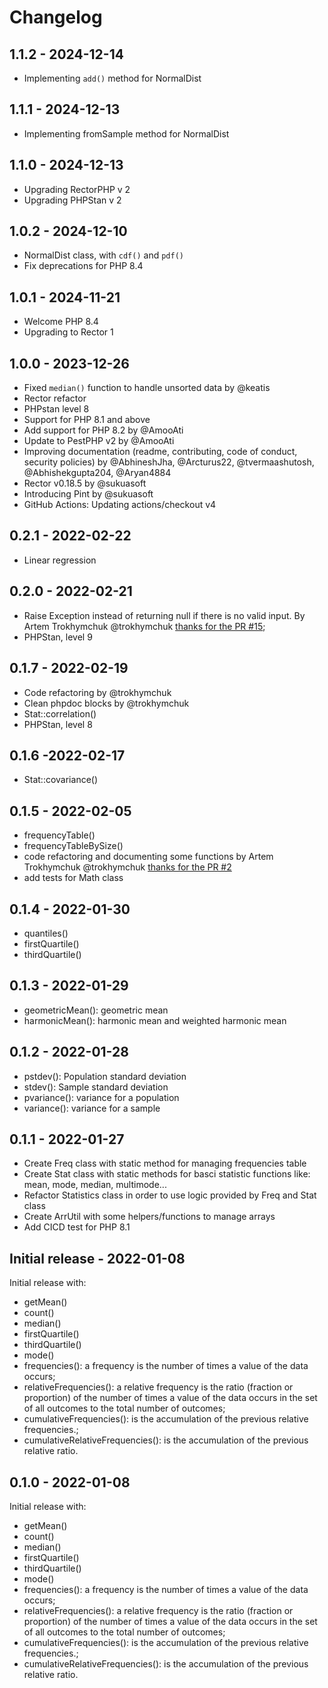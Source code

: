 # Changelog

## 1.1.2 - 2024-12-14
- Implementing `add()` method for NormalDist

## 1.1.1 - 2024-12-13
- Implementing fromSample method for NormalDist

## 1.1.0 - 2024-12-13
- Upgrading RectorPHP v 2
- Upgrading PHPStan v 2

## 1.0.2 - 2024-12-10
- NormalDist class, with `cdf()` and `pdf()`
- Fix deprecations for PHP 8.4

## 1.0.1 - 2024-11-21

- Welcome PHP 8.4
- Upgrading to Rector 1

## 1.0.0 - 2023-12-26

- Fixed `median()` function to handle unsorted data by @keatis
- Rector refactor
- PHPstan level 8
- Support for PHP 8.1 and above
- Add support for PHP 8.2 by @AmooAti
- Update to PestPHP v2 by @AmooAti
- Improving documentation (readme, contributing, code of conduct, security policies) by @AbhineshJha, @Arcturus22, @tvermaashutosh, @Abhishekgupta204, @Aryan4884
- Rector v0.18.5 by @sukuasoft
- Introducing Pint by @sukuasoft
- GitHub Actions: Updating actions/checkout v4


## 0.2.1 - 2022-02-22
- Linear regression

## 0.2.0 - 2022-02-21
- Raise Exception instead of returning null if there is no valid input. By Artem Trokhymchuk @trokhymchuk [thanks for the PR #15](https://github.com/Hi-Folks/statistics/pull/15);
- PHPStan, level 9

## 0.1.7 - 2022-02-19
- Code refactoring by @trokhymchuk
- Clean phpdoc blocks by @trokhymchuk
- Stat::correlation()
- PHPStan, level 8

## 0.1.6 -2022-02-17
- Stat::covariance()

## 0.1.5 - 2022-02-05
- frequencyTable()
- frequencyTableBySize()
- code refactoring and documenting some functions by Artem Trokhymchuk @trokhymchuk [thanks for the PR #2](https://github.com/Hi-Folks/statistics/pull/2)
- add tests for Math class

## 0.1.4 - 2022-01-30
- quantiles()
- firstQuartile()
- thirdQuartile()

## 0.1.3 - 2022-01-29
- geometricMean(): geometric mean
- harmonicMean(): harmonic mean and weighted harmonic mean


## 0.1.2 - 2022-01-28

- pstdev(): Population standard deviation
- stdev(): Sample standard deviation
- pvariance(): variance for a population
- variance(): variance for a sample

## 0.1.1 - 2022-01-27

- Create Freq class with static method for managing frequencies table
- Create Stat class with static methods for basci statistic functions like: mean, mode, median, multimode...
- Refactor Statistics class in order to use logic provided by Freq and Stat class
- Create ArrUtil with some helpers/functions to manage arrays
- Add CICD test for PHP 8.1

## Initial release - 2022-01-08

Initial release with:

- getMean()
- count()
- median()
- firstQuartile()
- thirdQuartile()
- mode()
- frequencies(): a frequency is the number of times a value of the data occurs;
- relativeFrequencies(): a relative frequency is the ratio (fraction or proportion) of the number of times a value of the data occurs in the set of all outcomes to the total number of outcomes;
- cumulativeFrequencies(): is the accumulation of the previous relative frequencies.;
- cumulativeRelativeFrequencies(): is the accumulation of the previous relative ratio.

## 0.1.0 - 2022-01-08

Initial release with:

- getMean()
- count()
- median()
- firstQuartile()
- thirdQuartile()
- mode()
- frequencies(): a frequency is the number of times a value of the data occurs;
- relativeFrequencies(): a relative frequency is the ratio (fraction or proportion) of the number of times a value of the data occurs in the set of all outcomes to the total number of outcomes;
- cumulativeFrequencies(): is the accumulation of the previous relative frequencies.;
- cumulativeRelativeFrequencies(): is the accumulation of the previous relative ratio.
